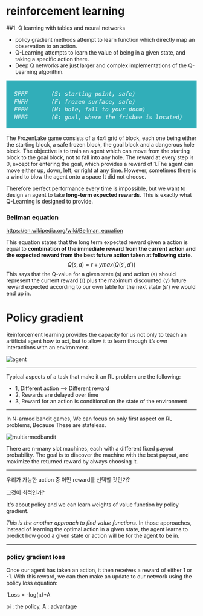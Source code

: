# reinforcement learning

##1. Q learning with tables and neural networks

- policy gradient methods attempt to learn function which directly map an observation to an action.
- Q-Learning attempts to learn the value of being in a given state, and taking a specific action there.
- Deep Q networks are just larger and complex implementations of the Q-Learning algorithm.

![frozen-lake](images/frozen-lake.png)

The FrozenLake game consists of a 4x4 grid of block, each one being either the starting block, a safe frozen block, the goal block and a dangerous hole block. The objective is to train an agent which can move from the starting block to the goal block, not to fall into any hole. The reward at every step is 0, except for entering the goal, which provides a reward of 1.The agent can move either up, down, left, or right at any time. However, sometimes there is a wind to blow the agent onto a space It did not choose. 

Therefore perfect performance every time is impossible, but we want to design an agent to take **long-term expected rewards**. This is exactly what Q-Learning is designed to provide.

##### 

### Bellman equation

https://en.wikipedia.org/wiki/Bellman_equation

This equation states that the long term expected reward given a action is equal to **combination of the immediate reward from the current action and the expected reward from the best future action taken at following state.**
$$
Q(s, a) = r + ymax( Q(s', a') )
$$
This says that the Q-value for a given state (s) and action (a) should represent the current reward (r) plus the maximum discounted (γ) future reward expected according to our own table for the next state (s’) we would end up in.





# Policy gradient

Reinforcement learning provides the capacity for us not only to teach an artificial agent how to act, but to allow it to learn through it’s own interactions with an environment.

![agent](/home/dan/Downloads/lecture/images/agent.jpg)



-----------------

Typical aspects of a task that make it an RL problem are the following:

- 1, Different action  ==> Different reward
- 2, Rewards are delayed over time
- 3, Reward for an action is conditional on the state of the environment

----

In N-armed bandit games, We can focus on only first aspect on RL problems, Because These are stateless.

![multiarmedbandit](/home/dan/Downloads/lecture/images/multiarmedbandit.jpg)



There are n-many slot machines, each with a different fixed payout probability. The goal is to discover the machine with the best payout, and maximize the returned reward by always choosing it.

---



우리가 가능한 action 중 어떤 reward를 선택할 것인가?

그것이 최적인가?

It's about policy and we can learn weights of value function by policy gradient.

 

*This is the another approach to find value functions.* In those approaches, instead of learning the optimal action in a given state, the agent learns to predict how good a given state or action will be for the agent to be in.

-----

### policy gradient loss

Once our agent has taken an action, it then receives a reward of either 1 or -1. With this reward, we can then make an update to our network using the policy loss equation:

`Loss = -log(π)*A 

pi : the policy, A : advantage 